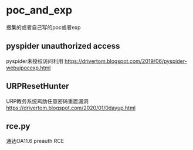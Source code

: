 # poc_and_exp
搜集的或者自己写的poc或者exp

## pyspider unauthorized access
pyspider未授权访问利用
https://drivertom.blogspot.com/2019/06/pyspider-webuipocexp.html

## URPResetHunter
URP教务系统鸡肋任意密码重置漏洞
https://drivertom.blogspot.com/2020/01/0dayup.html

## rce.py
通达OA11.6 preauth RCE 
